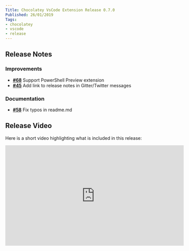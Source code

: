 ```yaml
---
Title: Chocolatey VsCode Extension Release 0.7.0
Published: 26/01/2019
Tags:
- chocolatey
- vscode
- release
---
```


## Release Notes

### Improvements

- [__#68__](https://github.com/gep13/chocolatey-vscode/issues/68) Support PowerShell Preview extension
- [__#45__](https://github.com/gep13/chocolatey-vscode/issues/45) Add link to release notes in Gitter/Twitter messages

### Documentation

- [__#58__](https://github.com/gep13/chocolatey-vscode/pull/58) Fix typos in readme.md

## Release Video

Here is a short video highlighting what is included in this release:

<iframe width="560" height="315" src="https://www.youtube.com/embed/xrU39TK_-EA" frameborder="0" allow="accelerometer; autoplay; clipboard-write; encrypted-media; gyroscope; picture-in-picture" allowfullscreen></iframe>